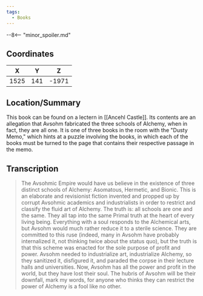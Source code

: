 ```yaml
---
tags:
  - Books
---
```


--8<-- "minor_spoiler.md"

## Coordinates
| **X** | **Y** | **Z** |
| :---: | :---: | :---: |
| 1525  |  141  | -1971 |

## Location/Summary
This book can be found on a lectern in [[Ancehl Castle]]. Its contents are an allegation that Avsohm fabricated the three schools of Alchemy, when in fact, they are all one. It is one of three books in the room with the "Dusty Memo," which hints at a puzzle involving the books, in which each of the books must be turned to the page that contains their respective passage in the memo.

## Transcription
> The Avsohmic Empire would have us believe in the existence of three distinct schools of Alchemy: Asomatous, Hermetic, and Bionic. This is an elaborate and revisionist fiction invented and propped up by corrupt Avsohmic academics and industrialists in order to restrict and classify the fluid art of Alchemy. The truth is: all schools are one and the same. They all tap into the same Primal truth at the heart of every living being. Everything with a soul responds to the Alchemical arts, but Avsohm would much rather reduce it to a sterile science. They are committed to this ruse (indeed, many in Avsohm have probably internalized it, not thinking twice about the status quo), but the truth is that this scheme was enacted for the sole purpose of profit and power. Avsohm needed to industrialize art, industrialize Alchemy, so they sanitized it, disfigured it, and paraded the corpse in their lecture halls and universities. Now, Avsohm has all the power and profit in the world, but they have lost their soul. The hubris of Avsohm will be their downfall, mark my words, for anyone who thinks they can restrict the power of Alchemy is a fool like no other.

